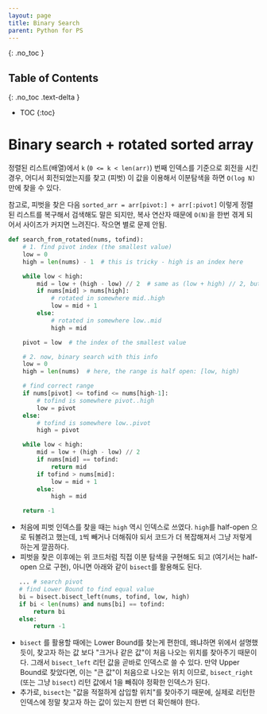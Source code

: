 ```yaml
---
layout: page
title: Binary Search
parent: Python for PS
---
```


{: .no_toc }
## Table of Contents
{: .no_toc .text-delta }
- TOC
{:toc}


# Binary search + rotated sorted array

 정렬된 리스트(배열)에서 `k` (`0 <= k < len(arr)`) 번째 인덱스를
 기준으로 회전을 시킨 경우, 어디서 회전되었는지를 찾고 (피벗) 이 값을
 이용해서 이분탐색을 하면 `O(log N)` 만에 찾을 수 있다.

 참고로, 피벗을 찾은 다음 `sorted_arr = arr[pivot:] + arr[:pivot]`
 이렇게 정렬된 리스트를 복구해서 검색해도 말은 되지만, 복사 연산자
 때문에 `O(N)`을 한번 겪게 되어서 사이즈가 커지면 느려진다. 작으면
 별로 문제 안됨.

``` python
def search_from_rotated(nums, tofind):
    # 1. find pivot index (the smallest value)
    low = 0
    high = len(nums) - 1  # this is tricky - high is an index here

    while low < high:
        mid = low + (high - low) // 2  # same as (low + high) // 2, but avoid overflow
        if nums[mid] > nums[high]:
            # rotated in somewhere mid..high
            low = mid + 1
        else:
            # rotated in somewhere low..mid
            high = mid

    pivot = low  # the index of the smallest value

    # 2. now, binary search with this info
    low = 0
    high = len(nums)  # here, the range is half open: [low, high)

    # find correct range
    if nums[pivot] <= tofind <= nums[high-1]:
        # tofind is somewhere pivot..high
        low = pivot
    else:
        # tofind is somewhere low..pivot
        high = pivot

    while low < high:
        mid = low + (high - low) // 2
        if nums[mid] == tofind:
            return mid
        if tofind > nums[mid]:
            low = mid + 1
        else:
            high = mid

    return -1
```

 - 처음에 피벗 인덱스를 찾을 때는 `high` 역시 인덱스로
   쓰였다. `high`를 half-open 으로 둬볼려고 했는데, `1`씩 빼거나
   더해줘야 되서 코드가 더 복잡해져서 그냥 저렇게 하는게 깔끔하다.
 - 피벗을 찾은 이후에는 위 코드처럼 직접 이분 탐색을 구현해도 되고
   (여기서는 half-open 으로 구현), 아니면 아래와 같이 `bisect`를
   활용해도 된다.

 ``` python
    ... # search pivot
    # find Lower Bound to find equal value
    bi = bisect.bisect_left(nums, tofind, low, high)
    if bi < len(nums) and nums[bi] == tofind:
        return bi
    else:
        return -1

 ```

  - `bisect` 를 활용할 때에는 Lower Bound를 찾는게 편한데, 왜냐하면
    위에서 설명했듯이, 찾고자 하는 값 보다 "크거나 같은 값"이 처음
    나오는 위치를 찾아주기 때문이다. 그래서 `bisect_left` 리턴 값을
    곧바로 인덱스로 쓸 수 있다. 만약 Upper Bound로 찾았다면, 이는 "큰
    값"이 처음으로 나오는 위치 이므로, `bisect_right` (또는 그냥
    `bisect`) 리턴 값에서 1을 빼줘야 정확한 인덱스가 된다.
  - 추가로, `bisect`는 "값을 적절하게 삽입할 위치"를 찾아주기 때문에,
    실제로 리턴한 인덱스에 정말 찾고자 하는 값이 있는지 한번 더
    확인해야 한다.
